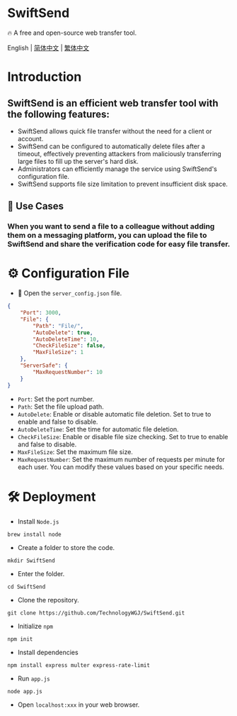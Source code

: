 # SwiftSend
🔥 A free and open-source web transfer tool.

English | [简体中文](./README_CH.md) | [繁体中文](./README_CH_Hant.md)

# Introduction
## SwiftSend is an efficient web transfer tool with the following features:
- SwiftSend allows quick file transfer without the need for a client or account.
- SwiftSend can be configured to automatically delete files after a timeout, effectively preventing attackers from maliciously transferring large files to fill up the server's hard disk.
- Administrators can efficiently manage the service using SwiftSend's configuration file.
- SwiftSend supports file size limitation to prevent insufficient disk space.

## 🔮 Use Cases
### When you want to send a file to a colleague without adding them on a messaging platform, you can upload the file to SwiftSend and share the verification code for easy file transfer.

# ⚙️ Configuration File
- 📁 Open the `server_config.json` file.
```json
{
    "Port": 3000,
    "File": {
        "Path": "File/",
        "AutoDelete": true,
        "AutoDeleteTime": 10,
        "CheckFileSize": false,
        "MaxFileSize": 1
    },
    "ServerSafe": {
        "MaxRequestNumber": 10
    }
}
```
- `Port`: Set the port number.
- `Path`: Set the file upload path.
- `AutoDelete`: Enable or disable automatic file deletion. Set to true to enable and false to disable.
- `AutoDeleteTime`: Set the time for automatic file deletion.
- `CheckFileSize`: Enable or disable file size checking. Set to true to enable and false to disable.
- `MaxFileSize`: Set the maximum file size.
- `MaxRequestNumber`: Set the maximum number of requests per minute for each user.
You can modify these values based on your specific needs.

# 🛠️ Deployment
- Install `Node.js`
```shell
brew install node
```
- Create a folder to store the code.
```shell
mkdir SwiftSend
```
- Enter the folder.
```shell
cd SwiftSend
```
- Clone the repository.
```shell
git clone https://github.com/TechnologyWGJ/SwiftSend.git
```
- Initialize `npm`
```shell
npm init
```
- Install dependencies
```shell
npm install express multer express-rate-limit
```
- Run `app.js`
```shell
node app.js
```
- Open `localhost:xxx` in your web browser.
